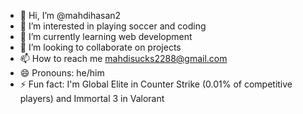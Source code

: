 - 👋 Hi, I’m @mahdihasan2
- 👀 I’m interested in playing soccer and coding
- 🌱 I’m currently learning web development 
- 💞️ I’m looking to collaborate on projects
- 📫 How to reach me mahdisucks2288@gmail.com
- 😄 Pronouns: he/him
- ⚡ Fun fact: I'm Global Elite in Counter Strike (0.01% of competitive players) and Immortal 3 in Valorant

<!---
mahdihasan2/mahdihasan2 is a ✨ special ✨ repository because its `README.md` (this file) appears on your GitHub profile.
You can click the Preview link to take a look at your changes.
--->
